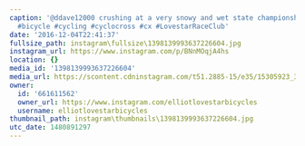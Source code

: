 ```yaml
---
caption: '@ddave12000 crushing at a very snowy and wet state championship race. #montrosecx
  #bicycle #cycling #cyclocross #cx #LovestarRaceClub'
date: '2016-12-04T22:41:37'
fullsize_path: instagram\fullsize\1398139993637226604.jpg
instagram_url: https://www.instagram.com/p/BNnMOqjA4hs
location: {}
media_id: '1398139993637226604'
media_url: https://scontent.cdninstagram.com/t51.2885-15/e35/15305923_344706639239526_4395666450681954304_n.jpg?ig_cache_key=MTM5ODEzOTk5MzYzNzIyNjYwNA%3D%3D.2
owner:
  id: '661611562'
  owner_url: https://www.instagram.com/elliotlovestarbicycles
  username: elliotlovestarbicycles
thumbnail_path: instagram\thumbnails\1398139993637226604.jpg
utc_date: 1480891297
---
```

